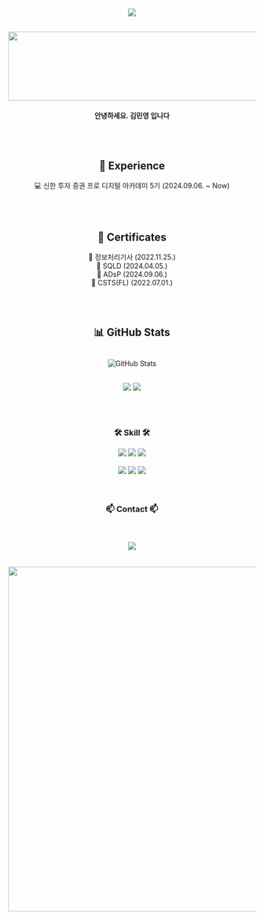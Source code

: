 

<br>
<div align="center"> 
<p align="center"><img src="https://capsule-render.vercel.app/api?type=Waving&color=auto&customColorList=0&height=300&section=header&text=MinYeong-mkk&fontSize=70"></p>
<br>
<a href="https://github.com/devxb/gitanimals">
  <img
    src="https://render.gitanimals.org/lines/MinYeong-mkk?pet-id=636339757392950343"
    width="600"
    height="140"
  />
</a>
<br>
<h4 align="center">
안녕하세요. 김민영 입니다 
  <br>

<br>
<br>
<br>

<!--내용 부분-->
## 🔎 Experience

<!-- 💼 TTA(한국정보통신기술협회) 전임 (2022.03. ~ 2024.03.)<br> -->
💻 신한 투자 증권 프로 디지털 아카데미 5기 (2024.09.06. ~ Now)<br>

<br>
<br>

## 📜 Certificates

🧾 정보처리기사 (2022.11.25.)<br>
🧾 SQLD (2024.04.05.)<br>
🧾 ADsP (2024.09.06.)<br>
🧾 CSTS(FL) (2022.07.01.)<br>

<br>
<br>
<div align="center">    

  ## 📊 GitHub Stats
  <br>
  <em></em>
    <img src="https://github-readme-streak-stats.herokuapp.com/?user=MinYeong-mkk&hide_border=true" alt="GitHub Stats" /> <br/><br/>
</div>


<p align='center'>
  <img src='https://github-readme-stats.vercel.app/api?username=balamogoulish&theme=vue&hide_border=true&include_all_commits=false&count_private=false'>
  <img src='https://github-readme-stats.vercel.app/api/top-langs/?username=balamogoulish&theme=vue&hide_border=true&include_all_commits=false&count_private=false&layout=compact'>
</p>

<br>
<br>

<h3 align="center">🛠 Skill 🛠</h3>
<div align="center">
  <img src="https://img.shields.io/badge/JAVA-007396?style=for-the-badge&logo=openjdk&logoColor=white"/>
  <img src="https://img.shields.io/badge/Python-3776AB?style=flat-square&logo=Python&logoColor=white"/>
<img src ="https://img.shields.io/badge/Eclipse-any?logo=eclipse&color=%2341337d"/>

<br>
<br>

</div>
<div align="center">
    <img src="https://img.shields.io/badge/github-181717.svg?style=for-the-badge&logo=github&logoColor=white" />
    <img src="https://img.shields.io/badge/Notion-F3F3F3.svg?style=for-the-badge&logo=notion&logoColor=black" />
     <img src="https://img.shields.io/badge/Android Studio-3DDC84?style=flat-square&logo=Android Studio&logoColor=white"/>
</div>


<br>
<br>

<h3 align="center">📫 Contact 📫</h3>
<br>
<br>
<div align="center">
  </a>
  <a href="mailto:kmy26377538@gmail.com">
    <img
      src="https://img.shields.io/badge/kmy26377538@gmail.com-D14836?style=for-the-badge&logo=gmail&logoColor=white"/>
  </a>
</div>
<br>
<br>
<a href="https://github.com/devxb/gitanimals">
    <img width='700' src="https://render.gitanimals.org/farms/MinYeong-mkk"/>
  </a>
</p>

